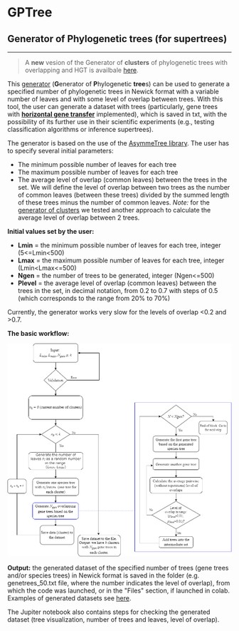 # GPTree
## **G**enerator of **P**hylogenetic **tree**s (for supertrees)

----
> A **new** vesion of the Generator of **clusters** of phylogenetic trees with overlapping and HGT is availbale [here](https://github.com/tahiri-lab/GPTree/tree/TPTree_cluster).

This [generator](https://github.com/tahiri-lab/GPTree/blob/main/Overlap_Phyltree_generator_for_supertree_inference.ipynb) (**G**enerator of **P**hylogenetic **tree**s) can be used to generate a specified number of phylogenetic trees in Newick format with a variable number of leaves and with some level of overlap between trees. With this tool, the user can generate a dataset with trees (particularly, gene trees with **[horizontal gene transfer](https://github.com/tahiri-lab/GPTree/tree/main/HGT_test)** implemented), which is saved in txt, with the possibility of its further use in their scientific experiments (e.g., testing classification algorithms or inference supertrees).

The generator is based on the use of the [AsymmeTree library](https://github.com/david-schaller/AsymmeTree).
The user has to specify several initial parameters:

*   The minimum possible number of leaves for each tree
*   The maximum possible number of leaves for each tree
*   The average level of overlap (common leaves) between the trees in the set. We will define the level of overlap between two trees as the number of common leaves (between these trees) divided by the summed length of these trees minus the number of common leaves. *Note:* for the [generator of clusters](https://github.com/tahiri-lab/GPTree/tree/TPTree_cluster) we tested another approach to calculate the average level of overlap between 2 trees.

**Initial values set by the user:**

*   **Lmin** = the minimum possible number of leaves for each tree, integer (5<=Lmin<500)
*   **Lmax** = the maximum possible number of leaves for each tree, integer (Lmin<Lmax<=500)
*   **Ngen** = the number of trees to be generated, integer (Ngen<=500)
*   **Plevel** = the average level of overlap (common leaves) between the trees in the set, in decimal notation, from 0.2 to 0.7 with steps of 0.5 (which corresponds to the range from 20% to 70%)

Currently, the generator works very slow for the levels of overlap <0.2 and >0.7.

**The basic workflow:**

![The basic workflow](https://github.com/tahiri-lab/GPTree/blob/main/img/flow.png)

**Output:** the generated dataset of the specified number of trees (gene trees and/or species trees) in Newick format is saved in the folder (e.g. genetrees_50.txt file, where the number indicates the level of overlap), from which the code was launched, or in the "Files" section, if launched in colab. Examples of generated datasets see [here](https://github.com/tahiri-lab/GPTree/tree/main/test_datasets).

The Jupiter notebook also contains steps for checking the generated dataset (tree visualization, number of trees and leaves, level of overlap).
